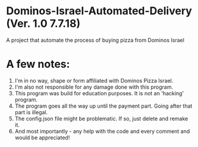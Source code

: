# Dominos-Israel-Automated-Delivery (Ver. 1.0 7.7.18)
A project that automate the process of buying pizza from Dominos Israel

# A few notes:

1. I'm in no way, shape or form affiliated with Dominos Pizza Israel.  
2. I'm also not responsible for any damage done with this program.  
3. This program was build for education purposes. It is not an 'hacking' program.  
4. The program goes all the way up until the payment part. Going after that part is illegal.  
5. The config.json file might be problematic. If so, just delete and remake it.  
6. And most importantly - any help with the code and every comment and would be appreciated!  
